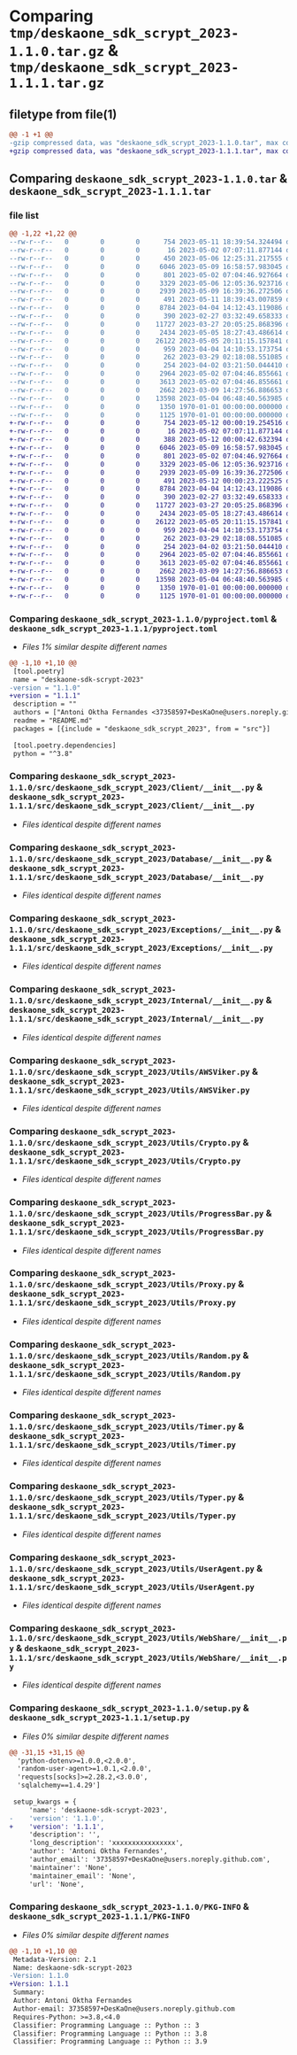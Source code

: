 # Comparing `tmp/deskaone_sdk_scrypt_2023-1.1.0.tar.gz` & `tmp/deskaone_sdk_scrypt_2023-1.1.1.tar.gz`

## filetype from file(1)

```diff
@@ -1 +1 @@
-gzip compressed data, was "deskaone_sdk_scrypt_2023-1.1.0.tar", max compression
+gzip compressed data, was "deskaone_sdk_scrypt_2023-1.1.1.tar", max compression
```

## Comparing `deskaone_sdk_scrypt_2023-1.1.0.tar` & `deskaone_sdk_scrypt_2023-1.1.1.tar`

### file list

```diff
@@ -1,22 +1,22 @@
--rw-r--r--   0        0        0      754 2023-05-11 18:39:54.324494 deskaone_sdk_scrypt_2023-1.1.0/pyproject.toml
--rw-r--r--   0        0        0       16 2023-05-02 07:07:11.877144 deskaone_sdk_scrypt_2023-1.1.0/README.md
--rw-r--r--   0        0        0      450 2023-05-06 12:25:31.217555 deskaone_sdk_scrypt_2023-1.1.0/src/deskaone_sdk_scrypt_2023/__init__.py
--rw-r--r--   0        0        0     6046 2023-05-09 16:58:57.983045 deskaone_sdk_scrypt_2023-1.1.0/src/deskaone_sdk_scrypt_2023/Client/__init__.py
--rw-r--r--   0        0        0      801 2023-05-02 07:04:46.927664 deskaone_sdk_scrypt_2023-1.1.0/src/deskaone_sdk_scrypt_2023/Database/__init__.py
--rw-r--r--   0        0        0     3329 2023-05-06 12:05:36.923716 deskaone_sdk_scrypt_2023-1.1.0/src/deskaone_sdk_scrypt_2023/Exceptions/__init__.py
--rw-r--r--   0        0        0     2939 2023-05-09 16:39:36.272506 deskaone_sdk_scrypt_2023-1.1.0/src/deskaone_sdk_scrypt_2023/Internal/__init__.py
--rw-r--r--   0        0        0      491 2023-05-11 18:39:43.007859 deskaone_sdk_scrypt_2023-1.1.0/src/deskaone_sdk_scrypt_2023/Utils/__init__.py
--rw-r--r--   0        0        0     8784 2023-04-04 14:12:43.119086 deskaone_sdk_scrypt_2023-1.1.0/src/deskaone_sdk_scrypt_2023/Utils/AWSViker.py
--rw-r--r--   0        0        0      390 2023-02-27 03:32:49.658333 deskaone_sdk_scrypt_2023-1.1.0/src/deskaone_sdk_scrypt_2023/Utils/Color.py
--rw-r--r--   0        0        0    11727 2023-03-27 20:05:25.868396 deskaone_sdk_scrypt_2023-1.1.0/src/deskaone_sdk_scrypt_2023/Utils/Crypto.py
--rw-r--r--   0        0        0     2434 2023-05-05 18:27:43.486614 deskaone_sdk_scrypt_2023-1.1.0/src/deskaone_sdk_scrypt_2023/Utils/ProgressBar.py
--rw-r--r--   0        0        0    26122 2023-05-05 20:11:15.157841 deskaone_sdk_scrypt_2023-1.1.0/src/deskaone_sdk_scrypt_2023/Utils/Proxy.py
--rw-r--r--   0        0        0      959 2023-04-04 14:10:53.173754 deskaone_sdk_scrypt_2023-1.1.0/src/deskaone_sdk_scrypt_2023/Utils/Random.py
--rw-r--r--   0        0        0      262 2023-03-29 02:18:08.551085 deskaone_sdk_scrypt_2023-1.1.0/src/deskaone_sdk_scrypt_2023/Utils/Reset.py
--rw-r--r--   0        0        0      254 2023-04-02 03:21:50.044410 deskaone_sdk_scrypt_2023-1.1.0/src/deskaone_sdk_scrypt_2023/Utils/Reverse.py
--rw-r--r--   0        0        0     2964 2023-05-02 07:04:46.855661 deskaone_sdk_scrypt_2023-1.1.0/src/deskaone_sdk_scrypt_2023/Utils/Timer.py
--rw-r--r--   0        0        0     3613 2023-05-02 07:04:46.855661 deskaone_sdk_scrypt_2023-1.1.0/src/deskaone_sdk_scrypt_2023/Utils/Typer.py
--rw-r--r--   0        0        0     2662 2023-03-09 14:27:56.886653 deskaone_sdk_scrypt_2023-1.1.0/src/deskaone_sdk_scrypt_2023/Utils/UserAgent.py
--rw-r--r--   0        0        0    13598 2023-05-04 06:48:40.563985 deskaone_sdk_scrypt_2023-1.1.0/src/deskaone_sdk_scrypt_2023/Utils/WebShare/__init__.py
--rw-r--r--   0        0        0     1350 1970-01-01 00:00:00.000000 deskaone_sdk_scrypt_2023-1.1.0/setup.py
--rw-r--r--   0        0        0     1125 1970-01-01 00:00:00.000000 deskaone_sdk_scrypt_2023-1.1.0/PKG-INFO
+-rw-r--r--   0        0        0      754 2023-05-12 00:00:19.254516 deskaone_sdk_scrypt_2023-1.1.1/pyproject.toml
+-rw-r--r--   0        0        0       16 2023-05-02 07:07:11.877144 deskaone_sdk_scrypt_2023-1.1.1/README.md
+-rw-r--r--   0        0        0      388 2023-05-12 00:00:42.632394 deskaone_sdk_scrypt_2023-1.1.1/src/deskaone_sdk_scrypt_2023/__init__.py
+-rw-r--r--   0        0        0     6046 2023-05-09 16:58:57.983045 deskaone_sdk_scrypt_2023-1.1.1/src/deskaone_sdk_scrypt_2023/Client/__init__.py
+-rw-r--r--   0        0        0      801 2023-05-02 07:04:46.927664 deskaone_sdk_scrypt_2023-1.1.1/src/deskaone_sdk_scrypt_2023/Database/__init__.py
+-rw-r--r--   0        0        0     3329 2023-05-06 12:05:36.923716 deskaone_sdk_scrypt_2023-1.1.1/src/deskaone_sdk_scrypt_2023/Exceptions/__init__.py
+-rw-r--r--   0        0        0     2939 2023-05-09 16:39:36.272506 deskaone_sdk_scrypt_2023-1.1.1/src/deskaone_sdk_scrypt_2023/Internal/__init__.py
+-rw-r--r--   0        0        0      491 2023-05-12 00:00:23.222525 deskaone_sdk_scrypt_2023-1.1.1/src/deskaone_sdk_scrypt_2023/Utils/__init__.py
+-rw-r--r--   0        0        0     8784 2023-04-04 14:12:43.119086 deskaone_sdk_scrypt_2023-1.1.1/src/deskaone_sdk_scrypt_2023/Utils/AWSViker.py
+-rw-r--r--   0        0        0      390 2023-02-27 03:32:49.658333 deskaone_sdk_scrypt_2023-1.1.1/src/deskaone_sdk_scrypt_2023/Utils/Color.py
+-rw-r--r--   0        0        0    11727 2023-03-27 20:05:25.868396 deskaone_sdk_scrypt_2023-1.1.1/src/deskaone_sdk_scrypt_2023/Utils/Crypto.py
+-rw-r--r--   0        0        0     2434 2023-05-05 18:27:43.486614 deskaone_sdk_scrypt_2023-1.1.1/src/deskaone_sdk_scrypt_2023/Utils/ProgressBar.py
+-rw-r--r--   0        0        0    26122 2023-05-05 20:11:15.157841 deskaone_sdk_scrypt_2023-1.1.1/src/deskaone_sdk_scrypt_2023/Utils/Proxy.py
+-rw-r--r--   0        0        0      959 2023-04-04 14:10:53.173754 deskaone_sdk_scrypt_2023-1.1.1/src/deskaone_sdk_scrypt_2023/Utils/Random.py
+-rw-r--r--   0        0        0      262 2023-03-29 02:18:08.551085 deskaone_sdk_scrypt_2023-1.1.1/src/deskaone_sdk_scrypt_2023/Utils/Reset.py
+-rw-r--r--   0        0        0      254 2023-04-02 03:21:50.044410 deskaone_sdk_scrypt_2023-1.1.1/src/deskaone_sdk_scrypt_2023/Utils/Reverse.py
+-rw-r--r--   0        0        0     2964 2023-05-02 07:04:46.855661 deskaone_sdk_scrypt_2023-1.1.1/src/deskaone_sdk_scrypt_2023/Utils/Timer.py
+-rw-r--r--   0        0        0     3613 2023-05-02 07:04:46.855661 deskaone_sdk_scrypt_2023-1.1.1/src/deskaone_sdk_scrypt_2023/Utils/Typer.py
+-rw-r--r--   0        0        0     2662 2023-03-09 14:27:56.886653 deskaone_sdk_scrypt_2023-1.1.1/src/deskaone_sdk_scrypt_2023/Utils/UserAgent.py
+-rw-r--r--   0        0        0    13598 2023-05-04 06:48:40.563985 deskaone_sdk_scrypt_2023-1.1.1/src/deskaone_sdk_scrypt_2023/Utils/WebShare/__init__.py
+-rw-r--r--   0        0        0     1350 1970-01-01 00:00:00.000000 deskaone_sdk_scrypt_2023-1.1.1/setup.py
+-rw-r--r--   0        0        0     1125 1970-01-01 00:00:00.000000 deskaone_sdk_scrypt_2023-1.1.1/PKG-INFO
```

### Comparing `deskaone_sdk_scrypt_2023-1.1.0/pyproject.toml` & `deskaone_sdk_scrypt_2023-1.1.1/pyproject.toml`

 * *Files 1% similar despite different names*

```diff
@@ -1,10 +1,10 @@
 [tool.poetry]
 name = "deskaone-sdk-scrypt-2023"
-version = "1.1.0"
+version = "1.1.1"
 description = ""
 authors = ["Antoni Oktha Fernandes <37358597+DesKaOne@users.noreply.github.com>"]
 readme = "README.md"
 packages = [{include = "deskaone_sdk_scrypt_2023", from = "src"}]
 
 [tool.poetry.dependencies]
 python = "^3.8"
```

### Comparing `deskaone_sdk_scrypt_2023-1.1.0/src/deskaone_sdk_scrypt_2023/Client/__init__.py` & `deskaone_sdk_scrypt_2023-1.1.1/src/deskaone_sdk_scrypt_2023/Client/__init__.py`

 * *Files identical despite different names*

### Comparing `deskaone_sdk_scrypt_2023-1.1.0/src/deskaone_sdk_scrypt_2023/Database/__init__.py` & `deskaone_sdk_scrypt_2023-1.1.1/src/deskaone_sdk_scrypt_2023/Database/__init__.py`

 * *Files identical despite different names*

### Comparing `deskaone_sdk_scrypt_2023-1.1.0/src/deskaone_sdk_scrypt_2023/Exceptions/__init__.py` & `deskaone_sdk_scrypt_2023-1.1.1/src/deskaone_sdk_scrypt_2023/Exceptions/__init__.py`

 * *Files identical despite different names*

### Comparing `deskaone_sdk_scrypt_2023-1.1.0/src/deskaone_sdk_scrypt_2023/Internal/__init__.py` & `deskaone_sdk_scrypt_2023-1.1.1/src/deskaone_sdk_scrypt_2023/Internal/__init__.py`

 * *Files identical despite different names*

### Comparing `deskaone_sdk_scrypt_2023-1.1.0/src/deskaone_sdk_scrypt_2023/Utils/AWSViker.py` & `deskaone_sdk_scrypt_2023-1.1.1/src/deskaone_sdk_scrypt_2023/Utils/AWSViker.py`

 * *Files identical despite different names*

### Comparing `deskaone_sdk_scrypt_2023-1.1.0/src/deskaone_sdk_scrypt_2023/Utils/Crypto.py` & `deskaone_sdk_scrypt_2023-1.1.1/src/deskaone_sdk_scrypt_2023/Utils/Crypto.py`

 * *Files identical despite different names*

### Comparing `deskaone_sdk_scrypt_2023-1.1.0/src/deskaone_sdk_scrypt_2023/Utils/ProgressBar.py` & `deskaone_sdk_scrypt_2023-1.1.1/src/deskaone_sdk_scrypt_2023/Utils/ProgressBar.py`

 * *Files identical despite different names*

### Comparing `deskaone_sdk_scrypt_2023-1.1.0/src/deskaone_sdk_scrypt_2023/Utils/Proxy.py` & `deskaone_sdk_scrypt_2023-1.1.1/src/deskaone_sdk_scrypt_2023/Utils/Proxy.py`

 * *Files identical despite different names*

### Comparing `deskaone_sdk_scrypt_2023-1.1.0/src/deskaone_sdk_scrypt_2023/Utils/Random.py` & `deskaone_sdk_scrypt_2023-1.1.1/src/deskaone_sdk_scrypt_2023/Utils/Random.py`

 * *Files identical despite different names*

### Comparing `deskaone_sdk_scrypt_2023-1.1.0/src/deskaone_sdk_scrypt_2023/Utils/Timer.py` & `deskaone_sdk_scrypt_2023-1.1.1/src/deskaone_sdk_scrypt_2023/Utils/Timer.py`

 * *Files identical despite different names*

### Comparing `deskaone_sdk_scrypt_2023-1.1.0/src/deskaone_sdk_scrypt_2023/Utils/Typer.py` & `deskaone_sdk_scrypt_2023-1.1.1/src/deskaone_sdk_scrypt_2023/Utils/Typer.py`

 * *Files identical despite different names*

### Comparing `deskaone_sdk_scrypt_2023-1.1.0/src/deskaone_sdk_scrypt_2023/Utils/UserAgent.py` & `deskaone_sdk_scrypt_2023-1.1.1/src/deskaone_sdk_scrypt_2023/Utils/UserAgent.py`

 * *Files identical despite different names*

### Comparing `deskaone_sdk_scrypt_2023-1.1.0/src/deskaone_sdk_scrypt_2023/Utils/WebShare/__init__.py` & `deskaone_sdk_scrypt_2023-1.1.1/src/deskaone_sdk_scrypt_2023/Utils/WebShare/__init__.py`

 * *Files identical despite different names*

### Comparing `deskaone_sdk_scrypt_2023-1.1.0/setup.py` & `deskaone_sdk_scrypt_2023-1.1.1/setup.py`

 * *Files 0% similar despite different names*

```diff
@@ -31,15 +31,15 @@
  'python-dotenv>=1.0.0,<2.0.0',
  'random-user-agent>=1.0.1,<2.0.0',
  'requests[socks]>=2.28.2,<3.0.0',
  'sqlalchemy==1.4.29']
 
 setup_kwargs = {
     'name': 'deskaone-sdk-scrypt-2023',
-    'version': '1.1.0',
+    'version': '1.1.1',
     'description': '',
     'long_description': 'xxxxxxxxxxxxxxxx',
     'author': 'Antoni Oktha Fernandes',
     'author_email': '37358597+DesKaOne@users.noreply.github.com',
     'maintainer': 'None',
     'maintainer_email': 'None',
     'url': 'None',
```

### Comparing `deskaone_sdk_scrypt_2023-1.1.0/PKG-INFO` & `deskaone_sdk_scrypt_2023-1.1.1/PKG-INFO`

 * *Files 0% similar despite different names*

```diff
@@ -1,10 +1,10 @@
 Metadata-Version: 2.1
 Name: deskaone-sdk-scrypt-2023
-Version: 1.1.0
+Version: 1.1.1
 Summary: 
 Author: Antoni Oktha Fernandes
 Author-email: 37358597+DesKaOne@users.noreply.github.com
 Requires-Python: >=3.8,<4.0
 Classifier: Programming Language :: Python :: 3
 Classifier: Programming Language :: Python :: 3.8
 Classifier: Programming Language :: Python :: 3.9
```

